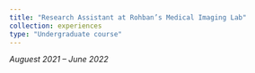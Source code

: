 ```yaml
---
title: "Research Assistant at Rohban’s Medical Imaging Lab"
collection: experiences
type: "Undergraduate course"
---
```


_Auguest 2021 – June 2022_
